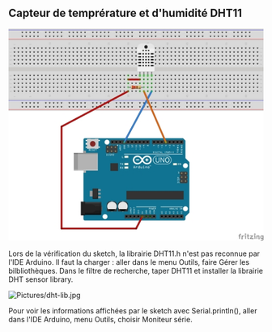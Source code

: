 ## Capteur de temprérature et d'humidité DHT11 

![Pictures/tuto-8_bb.jpg](https://github.com/j-fremont/tuto-arduino/blob/master/Pictures/tuto-8_bb.jpg)

Lors de la vérification du sketch, la librairie DHT11.h n'est pas reconnue par l'IDE Arduino. Il faut la charger : aller dans le menu Outils, faire Gérer les bilbliothèques. Dans le filtre de recherche, taper DHT11 et installer la librairie DHT sensor library.

![Pictures/dht-lib.jpg](https://github.com/j-fremont/tuto-arduino/blob/master/Pictures/dht-lib.jpg)

Pour voir les informations affichées par le sketch avec Serial.println(), aller dans l'IDE Arduino, menu Outils, choisir Moniteur série.


